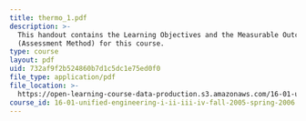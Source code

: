 ```yaml
---
title: thermo_1.pdf
description: >-
  This handout contains the Learning Objectives and the Measurable Outcomes
  (Assessment Method) for this course.
type: course
layout: pdf
uid: 732af9f2b524860b7d1c5dc1e75ed0f0
file_type: application/pdf
file_location: >-
  https://open-learning-course-data-production.s3.amazonaws.com/16-01-unified-engineering-i-ii-iii-iv-fall-2005-spring-2006/732af9f2b524860b7d1c5dc1e75ed0f0_thermo_1.pdf
course_id: 16-01-unified-engineering-i-ii-iii-iv-fall-2005-spring-2006
---
```

